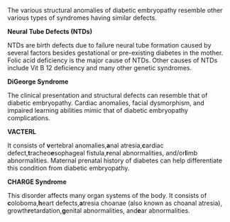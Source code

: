 The various structural anomalies of diabetic embryopathy resemble other various types of syndromes having similar defects.

**Neural Tube Defects (NTDs)**

NTDs are birth defects due to failure neural tube formation caused by several factors besides gestational or pre-existing diabetes in the mother. Folic acid deficiency is the major cause of NTDs. Other causes of NTDs include Vit B 12 deficiency and many other genetic syndromes.

**DiGeorge Syndrome**

The clinical presentation and structural defects can resemble that of diabetic embryopathy. Cardiac anomalies, facial dysmorphism, and impaired learning abilities mimic that of diabetic embryopathy complications.

**VACTERL**

It consists of **v**ertebral anomalies,**a**nal atresia,**c**ardiac defect,**t**racheo**e**sophageal fistula,**r**enal abnormalities, and/or**l**imb abnormalities. Maternal prenatal history of diabetes can help differentiate this condition from diabetic embryopathy.

**CHARGE Syndrome**

This disorder affects many organ systems of the body. It consists of **c**oloboma,**h**eart defects,**a**tresia choanae (also known as choanal atresia), growth**r**etardation,**g**enital abnormalities, and**e**ar abnormalities.